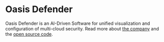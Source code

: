 # Oasis Defender

Oasis Defender is an AI-Driven Software for unified visualization and configuration of multi-cloud security. Read more about [the company](https://oasisdefender.com) and the [open source code](https://github.com/OasisDefender/oasis/tree/0.0.1). 
